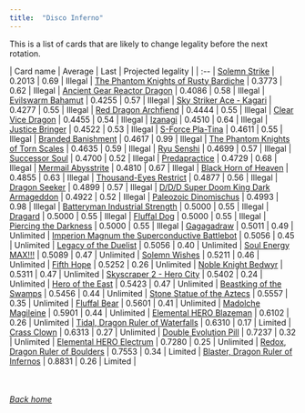 ```yaml
---
title:  "Disco Inferno"
---
```


This is a list of cards that are likely to change legality before the next rotation.

| Card name | Average | Last | Projected legality |
| :-- |
[Solemn Strike](https://db.ygoprodeck.com/card/?search=Solemn%20Strike) | 0.2013 | 0.69 | Illegal |
[The Phantom Knights of Rusty Bardiche](https://db.ygoprodeck.com/card/?search=The%20Phantom%20Knights%20of%20Rusty%20Bardiche) | 0.3773 | 0.62 | Illegal |
[Ancient Gear Reactor Dragon](https://db.ygoprodeck.com/card/?search=Ancient%20Gear%20Reactor%20Dragon) | 0.4086 | 0.58 | Illegal |
[Evilswarm Bahamut](https://db.ygoprodeck.com/card/?search=Evilswarm%20Bahamut) | 0.4255 | 0.57 | Illegal |
[Sky Striker Ace - Kagari](https://db.ygoprodeck.com/card/?search=Sky%20Striker%20Ace%20-%20Kagari) | 0.4277 | 0.55 | Illegal |
[Red Dragon Archfiend](https://db.ygoprodeck.com/card/?search=Red%20Dragon%20Archfiend) | 0.4444 | 0.55 | Illegal |
[Clear Vice Dragon](https://db.ygoprodeck.com/card/?search=Clear%20Vice%20Dragon) | 0.4455 | 0.54 | Illegal |
[Izanagi](https://db.ygoprodeck.com/card/?search=Izanagi) | 0.4510 | 0.64 | Illegal |
[Justice Bringer](https://db.ygoprodeck.com/card/?search=Justice%20Bringer) | 0.4522 | 0.53 | Illegal |
[S-Force Pla-Tina](https://db.ygoprodeck.com/card/?search=S-Force%20Pla-Tina) | 0.4611 | 0.55 | Illegal |
[Branded Banishment](https://db.ygoprodeck.com/card/?search=Branded%20Banishment) | 0.4617 | 0.99 | Illegal |
[The Phantom Knights of Torn Scales](https://db.ygoprodeck.com/card/?search=The%20Phantom%20Knights%20of%20Torn%20Scales) | 0.4635 | 0.59 | Illegal |
[Ryu Senshi](https://db.ygoprodeck.com/card/?search=Ryu%20Senshi) | 0.4699 | 0.57 | Illegal |
[Successor Soul](https://db.ygoprodeck.com/card/?search=Successor%20Soul) | 0.4700 | 0.52 | Illegal |
[Predapractice](https://db.ygoprodeck.com/card/?search=Predapractice) | 0.4729 | 0.68 | Illegal |
[Mermail Abysstrite](https://db.ygoprodeck.com/card/?search=Mermail%20Abysstrite) | 0.4810 | 0.67 | Illegal |
[Black Horn of Heaven](https://db.ygoprodeck.com/card/?search=Black%20Horn%20of%20Heaven) | 0.4855 | 0.63 | Illegal |
[Thousand-Eyes Restrict](https://db.ygoprodeck.com/card/?search=Thousand-Eyes%20Restrict) | 0.4877 | 0.56 | Illegal |
[Dragon Seeker](https://db.ygoprodeck.com/card/?search=Dragon%20Seeker) | 0.4899 | 0.57 | Illegal |
[D/D/D Super Doom King Dark Armageddon](https://db.ygoprodeck.com/card/?search=D/D/D%20Super%20Doom%20King%20Dark%20Armageddon) | 0.4922 | 0.52 | Illegal |
[Paleozoic Dinomischus](https://db.ygoprodeck.com/card/?search=Paleozoic%20Dinomischus) | 0.4993 | 0.98 | Illegal |
[Batteryman Industrial Strength](https://db.ygoprodeck.com/card/?search=Batteryman%20Industrial%20Strength) | 0.5000 | 0.55 | Illegal |
[Dragard](https://db.ygoprodeck.com/card/?search=Dragard) | 0.5000 | 0.55 | Illegal |
[Fluffal Dog](https://db.ygoprodeck.com/card/?search=Fluffal%20Dog) | 0.5000 | 0.55 | Illegal |
[Piercing the Darkness](https://db.ygoprodeck.com/card/?search=Piercing%20the%20Darkness) | 0.5000 | 0.55 | Illegal |
[Gagagadraw](https://db.ygoprodeck.com/card/?search=Gagagadraw) | 0.5011 | 0.49 | Unlimited |
[Imperion Magnum the Superconductive Battlebot](https://db.ygoprodeck.com/card/?search=Imperion%20Magnum%20the%20Superconductive%20Battlebot) | 0.5056 | 0.45 | Unlimited |
[Legacy of the Duelist](https://db.ygoprodeck.com/card/?search=Legacy%20of%20the%20Duelist) | 0.5056 | 0.40 | Unlimited |
[Soul Energy MAX!!!](https://db.ygoprodeck.com/card/?search=Soul%20Energy%20MAX!!!) | 0.5089 | 0.47 | Unlimited |
[Solemn Wishes](https://db.ygoprodeck.com/card/?search=Solemn%20Wishes) | 0.5211 | 0.46 | Unlimited |
[Fifth Hope](https://db.ygoprodeck.com/card/?search=Fifth%20Hope) | 0.5252 | 0.26 | Unlimited |
[Noble Knight Bedwyr](https://db.ygoprodeck.com/card/?search=Noble%20Knight%20Bedwyr) | 0.5311 | 0.47 | Unlimited |
[Skyscraper 2 - Hero City](https://db.ygoprodeck.com/card/?search=Skyscraper%202%20-%20Hero%20City) | 0.5402 | 0.24 | Unlimited |
[Hero of the East](https://db.ygoprodeck.com/card/?search=Hero%20of%20the%20East) | 0.5423 | 0.47 | Unlimited |
[Beastking of the Swamps](https://db.ygoprodeck.com/card/?search=Beastking%20of%20the%20Swamps) | 0.5456 | 0.44 | Unlimited |
[Stone Statue of the Aztecs](https://db.ygoprodeck.com/card/?search=Stone%20Statue%20of%20the%20Aztecs) | 0.5557 | 0.35 | Unlimited |
[Fluffal Bear](https://db.ygoprodeck.com/card/?search=Fluffal%20Bear) | 0.5601 | 0.41 | Unlimited |
[Madolche Magileine](https://db.ygoprodeck.com/card/?search=Madolche%20Magileine) | 0.5901 | 0.44 | Unlimited |
[Elemental HERO Blazeman](https://db.ygoprodeck.com/card/?search=Elemental%20HERO%20Blazeman) | 0.6102 | 0.26 | Unlimited |
[Tidal, Dragon Ruler of Waterfalls](https://db.ygoprodeck.com/card/?search=Tidal,%20Dragon%20Ruler%20of%20Waterfalls) | 0.6310 | 0.17 | Limited |
[Crass Clown](https://db.ygoprodeck.com/card/?search=Crass%20Clown) | 0.6313 | 0.27 | Unlimited |
[Double Evolution Pill](https://db.ygoprodeck.com/card/?search=Double%20Evolution%20Pill) | 0.7237 | 0.32 | Unlimited |
[Elemental HERO Electrum](https://db.ygoprodeck.com/card/?search=Elemental%20HERO%20Electrum) | 0.7280 | 0.25 | Unlimited |
[Redox, Dragon Ruler of Boulders](https://db.ygoprodeck.com/card/?search=Redox,%20Dragon%20Ruler%20of%20Boulders) | 0.7553 | 0.34 | Limited |
[Blaster, Dragon Ruler of Infernos](https://db.ygoprodeck.com/card/?search=Blaster,%20Dragon%20Ruler%20of%20Infernos) | 0.8831 | 0.26 | Limited |

<br>

###### [Back home](index)
